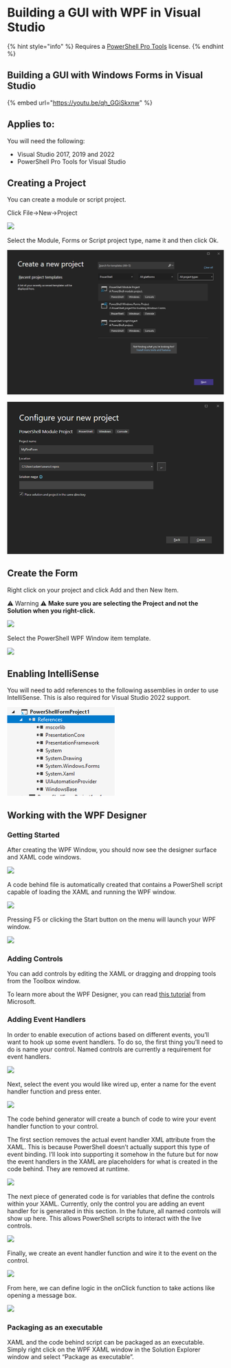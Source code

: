 # Building a GUI with WPF in Visual Studio

{% hint style="info" %}
Requires a [PowerShell Pro Tools](https://ironmansoftware.com/poshtools) license.&#x20;
{% endhint %}

## Building a GUI with Windows Forms in Visual Studio

{% embed url="https://youtu.be/qh_GGiSkxnw" %}



## Applies to:

You will need the following:

* Visual Studio 2017, 2019 and 2022
* PowerShell Pro Tools for Visual Studio

## Creating a Project

You can create a module or script project.

Click File->New->Project

![](https://i0.wp.com/wandering.life/wp-content/uploads/2017/04/newproject.png?resize=581%2C155)

Select the Module, Forms or Script project type, name it and then click Ok.

![](<../../../.gitbook/assets/image (84).png>)

![](<../../../.gitbook/assets/image (82).png>)

## Create the Form

Right click on your project and click Add and then New Item.

⚠ Warning ⚠ **Make sure you are selecting the Project and not the Solution when you right-click.**

![](https://i1.wp.com/wandering.life/wp-content/uploads/2017/04/newitem.png?resize=481%2C222)

Select the PowerShell WPF Window item template.

![](https://i2.wp.com/wandering.life/wp-content/uploads/2017/05/newWpfItem.png?resize=1024%2C709)

## Enabling IntelliSense&#x20;

You will need to add references to the following assemblies in order to use IntelliSense. This is also required for Visual Studio 2022 support.&#x20;

![](<../../../.gitbook/assets/image (81).png>)

## Working with the WPF Designer

### Getting Started

After creating the WPF Window, you should now see the designer surface and XAML code windows.

![](https://i2.wp.com/wandering.life/wp-content/uploads/2017/05/WpfDesigner.png?resize=1024%2C805)

A code behind file is automatically created that contains a PowerShell script capable of loading the XAML and running the WPF window.

![](https://i0.wp.com/wandering.life/wp-content/uploads/2017/05/codeBehind.png?resize=1200%2C226)

Pressing F5 or clicking the Start button on the menu will launch your WPF window.

![](https://i2.wp.com/wandering.life/wp-content/uploads/2017/05/debuggingWpf.png?resize=768%2C724)

### Adding Controls

You can add controls by editing the XAML or dragging and dropping tools from the Toolbox window.

To learn more about the WPF Designer, you can read [this tutorial](https://msdn.microsoft.com/en-us/library/hh921077.aspx) from Microsoft.

### Adding Event Handlers

In order to enable execution of actions based on different events, you’ll want to hook up some event handlers. To do so, the first thing you’ll need to do is name your control. Named controls are currently a requirement for event handlers.

![](https://i1.wp.com/wandering.life/wp-content/uploads/2017/05/myButton.png?fit=521%2C149\&ssl=1)

Next, select the event you would like wired up, enter a name for the event handler function and press enter.

![](https://i2.wp.com/wandering.life/wp-content/uploads/2017/05/addEventHandler.png?fit=675%2C453\&ssl=1)

The code behind generator will create a bunch of code to wire your event handler function to your control.

The first section removes the actual event handler XML attribute from the XAML. This is because PowerShell doesn’t actually support this type of event binding. I’ll look into supporting it somehow in the future but for now the event handlers in the XAML are placeholders for what is created in the code behind. They are removed at runtime.

![](https://i2.wp.com/wandering.life/wp-content/uploads/2017/05/RemoveEventHandlers.png?resize=1024%2C197)

The next piece of generated code is for variables that define the controls within your XAML. Currently, only the control you are adding an event handler for is generated in this section. In the future, all named controls will show up here. This allows PowerShell scripts to interact with the live controls.

![](https://i1.wp.com/wandering.life/wp-content/uploads/2017/05/controlVariables.png?resize=800%2C102)

Finally, we create an event handler function and wire it to the event on the control.

![](https://i2.wp.com/wandering.life/wp-content/uploads/2017/05/eventHandler.png?resize=800%2C294)

From here, we can define logic in the onClick function to take actions like opening a message box.

![](https://i0.wp.com/wandering.life/wp-content/uploads/2017/05/hey.png?resize=600%2C482)

### Packaging as an executable

XAML and the code behind script can be packaged as an executable. Simply right click on the WPF XAML window in the Solution Explorer window and select “Package as executable”.
